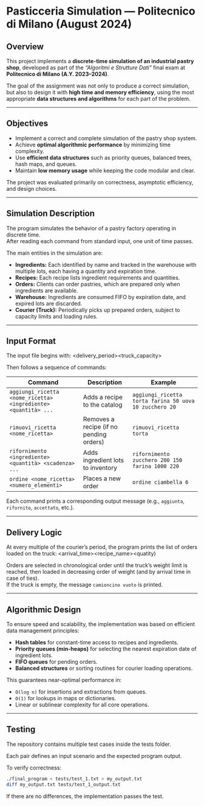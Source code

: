# Pasticceria Simulation — Politecnico di Milano (August 2024)

## Overview

This project implements a **discrete-time simulation of an industrial pastry shop**, developed as part of the *“Algoritmi e Strutture Dati”* final exam at **Politecnico di Milano (A.Y. 2023–2024)**.

The goal of the assignment was not only to produce a correct simulation, but also to design it with **high time and memory efficiency**, using the most appropriate **data structures and algorithms** for each part of the problem.

---

## Objectives

- Implement a correct and complete simulation of the pastry shop system.  
- Achieve **optimal algorithmic performance** by minimizing time complexity.  
- Use **efficient data structures** such as priority queues, balanced trees, hash maps, and queues.  
- Maintain **low memory usage** while keeping the code modular and clear.  

The project was evaluated primarily on correctness, asymptotic efficiency, and design choices.

---

## Simulation Description

The program simulates the behavior of a pastry factory operating in discrete time.  
After reading each command from standard input, one unit of time passes.

The main entities in the simulation are:

- **Ingredients:** Each identified by name and tracked in the warehouse with multiple lots, each having a quantity and expiration time.  
- **Recipes:** Each recipe lists ingredient requirements and quantities.  
- **Orders:** Clients can order pastries, which are prepared only when ingredients are available.  
- **Warehouse:** Ingredients are consumed FIFO by expiration date, and expired lots are discarded.  
- **Courier (Truck):** Periodically picks up prepared orders, subject to capacity limits and loading rules.

---

## Input Format

The input file begins with:
<delivery_period><truck_capacity>

Then follows a sequence of commands:

| Command | Description | Example |
|----------|--------------|----------|
| `aggiungi_ricetta <nome_ricetta> <ingrediente> <quantità> ...` | Adds a recipe to the catalog | `aggiungi_ricetta torta farina 50 uova 10 zucchero 20` |
| `rimuovi_ricetta <nome_ricetta>` | Removes a recipe (if no pending orders) | `rimuovi_ricetta torta` |
| `rifornimento <ingrediente> <quantità> <scadenza> ...` | Adds ingredient lots to inventory | `rifornimento zucchero 200 150 farina 1000 220` |
| `ordine <nome_ricetta> <numero_elementi>` | Places a new order | `ordine ciambella 6` |

Each command prints a corresponding output message (e.g., `aggiunta`, `rifornito`, `accettato`, etc.).

---

## Delivery Logic

At every multiple of the courier’s period, the program prints the list of orders loaded on the truck:
<arrival_time><recipe_name><quatity)

Orders are selected in chronological order until the truck’s weight limit is reached, then loaded in decreasing order of weight (and by arrival time in case of ties).  
If the truck is empty, the message `camioncino vuoto` is printed.

---

## Algorithmic Design

To ensure speed and scalability, the implementation was based on efficient data management principles:

- **Hash tables** for constant-time access to recipes and ingredients.  
- **Priority queues (min-heaps)** for selecting the nearest expiration date of ingredient lots.  
- **FIFO queues** for pending orders.  
- **Balanced structures** or sorting routines for courier loading operations.  

This guarantees near-optimal performance in:
- `O(log n)` for insertions and extractions from queues.  
- `O(1)` for lookups in maps or dictionaries.  
- Linear or sublinear complexity for all core operations.

---

## Testing

The repository contains multiple test cases inside the tests folder.

Each pair defines an input scenario and the expected program output.

To verify correctness:
```bash
./final_program < tests/test_1.txt > my_output.txt
diff my_output.txt tests/test_1_output.txt
```
If there are no differences, the implementation passes the test.
